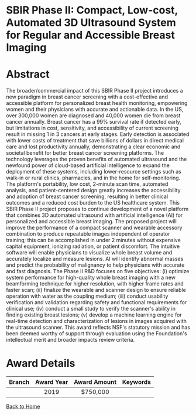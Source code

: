 
SBIR Phase II: Compact, Low-cost, Automated 3D Ultrasound System for Regular and Accessible Breast Imaging
==========================================================================================================

# Abstract


The broader/commercial impact of this SBIR Phase II project introduces a new paradigm in breast cancer screening with a cost-effective and accessible platform for personalized breast health monitoring, empowering women and their physicians with accurate and actionable data. In the US, over 300,000 women are diagnosed and 40,000 women die from breast cancer annually. Breast cancer has a 99% survival rate if detected early, but limitations in cost, sensitivity, and accessibility of current screening result in missing 1 in 3 cancers at early stages. Early detection is associated with lower costs of treatment that save billions of dollars in direct medical care and lost productivity annually, demonstrating a clear economic and societal benefit for better breast cancer screening platforms. The technology leverages the proven benefits of automated ultrasound and the newfound power of cloud-based artificial intelligence to expand the deployment of these systems, including lower-resource settings such as walk-in or rural clinics, pharmacies, and in the home for self-monitoring. The platform's portability, low cost, 2-minute scan time, automated analysis, and patient-centered design greatly increases the accessibility and adoption of breast cancer screening, resulting in better clinical outcomes and a reduced cost burden to the US healthcare system. This SBIR Phase II project proposes to continue development of a novel platform that combines 3D automated ultrasound with artificial intelligence (AI) for personalized and accessible breast imaging. The proposed project will improve the performance of a compact scanner and wearable accessory combination to produce repeatable images independent of operator training; this can be accomplished in under 2 minutes without expensive capital equipment, ionizing radiation, or patient discomfort. The intuitive software will enable physicians to visualize whole breast volume and accurately localize and measure lesions. AI will identify abnormal masses and predict the probability of malignancy to help physicians with accurate and fast diagnosis. The Phase II R&D focuses on five objectives: (i) optimize system performance for high-quality whole breast imaging with a new beamforming technique for higher resolution, with higher frame rates and faster scan; (ii) finalize the wearable and scanner design to ensure reliable operation with water as the coupling medium; (iii) conduct usability verification and validation regarding safety and functional requirements for clinical use; (iv) conduct a small study to verify the scanner's ability in finding existing breast lesions; (v) develop a machine learning engine for real-time detection and characterization of lesions in images acquired with the ultrasound scanner. This award reflects NSF's statutory mission and has been deemed worthy of support through evaluation using the Foundation's intellectual merit and broader impacts review criteria.  

# Award Details

|Branch|Award Year|Award Amount|Keywords|
| :---: | :---: | :---: | :---: |
||2019|$750,000||
  
  


[Back to Home](https://github.com/chrischow/dod_sbir_awards/Reports/JT/#511)